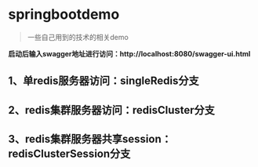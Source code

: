# springbootdemo
> 一些自己用到的技术的相关demo

**启动后输入swagger地址进行访问：http://localhost:8080/swagger-ui.html**

## 1、单redis服务器访问：singleRedis分支

## 2、redis集群服务器访问：redisCluster分支

## 3、redis集群服务器共享session：redisClusterSession分支
